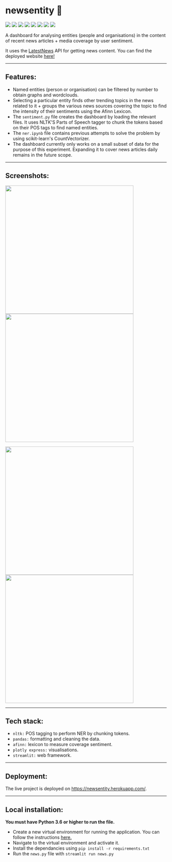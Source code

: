 newsentity 📰
============

[![](https://img.shields.io/badge/Made_with-Python3-red?style=for-the-badge&logo=python)]()
[![](https://img.shields.io/badge/Made_with-nltk-red?style=for-the-badge&logo=nltk)]()
[![](https://img.shields.io/badge/Made_with-pandas-red?style=for-the-badge&logo=pandas)]()
[![](https://img.shields.io/badge/Made_with-pillow-red?style=for-the-badge&logo=pillow)]()
[![](https://img.shields.io/badge/Made_with-afinn-red?style=for-the-badge&logo=afinn)]()
[![](https://img.shields.io/badge/Made_with-plotly-red?style=for-the-badge&logo=plotly)]()
[![](https://img.shields.io/badge/Made_with-streamlit-red?style=for-the-badge&logo=streamlit)]()
[![](https://img.shields.io/badge/deployed_on-heroku-red?style=for-the-badge&logo=heroku)]()

A dashboard for analysing entities (people and organisations) in the content of recent news articles + media coverage by user sentiment.

It uses the [LatestNews](https://algorithmia.com/algorithms/specrom/LatestNewsAPI) API for getting news content. You can find the deployed website [here!](https://newsentity.herokuapp.com/) 

---

## Features:

- Named entities (person or organisation) can be filtered by number to obtain graphs and wordclouds.
- Selecting a particular entity finds other trending topics in the news related to it + groups the various news sources covering the topic to find the intensity of their sentiments using the Afinn Lexicon.
- The `sentiment.py` file creates the dashboard by loading the relevant files. It uses NLTK'S Parts of Speech tagger to chunk the tokens based on their POS tags to find named entities.
- The `ner.ipynb` file contains previous attempts to solve the problem by using scikit-learn's CountVectorizer.
- The dashboard currently only works on a small subset of data for the purpose of this experiment. Expanding it to cover news articles daily remains in the future scope.

---

## Screenshots:

<p float="left">
  <img src="https://user-images.githubusercontent.com/50259869/101362865-afdb5880-38c6-11eb-8972-cd23ef385313.png" width="400" />
  <img src="https://user-images.githubusercontent.com/50259869/101362951-c7b2dc80-38c6-11eb-8320-5595d818dbd7.png" width="400" /> 
</p>
<p float="left">
  <img src="https://user-images.githubusercontent.com/50259869/101364116-3a708780-38c8-11eb-82a8-0cb9f56028a6.png" width="400" />
  <img src="https://user-images.githubusercontent.com/50259869/101364184-4eb48480-38c8-11eb-8030-2688e7e2e075.png" width="400" /> 
</p>

---

## Tech stack:

- `nltk:` POS tagging to perform NER by chunking tokens.
- `pandas:` formatting and cleaning the data.
- `afinn:` lexicon to measure coverage sentiment.
- `plotly express:` visualisations.
- `streamlit:` web framework.

---

## Deployment:

The live project is deployed on https://newsentity.herokuapp.com/. 

---

## Local installation:

**You must have Python 3.6 or higher to run the file.**

- Create a new virtual environment for running the application. You can follow the instructions [here.](https://uoa-eresearch.github.io/eresearch-cookbook/recipe/2014/11/26/python-virtual-env/)
- Navigate to the virtual environment and activate it.
- Install the dependancies using `pip install -r requirements.txt`
- Run the `news.py` file with `streamlit run news.py`
